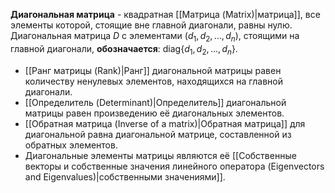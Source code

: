 **Диагональная матрица** - квадратная [[Матрица (Matrix)|матрица]], все элементы которой, стоящие вне главной диагонали, равны нулю. Диагональная матрица $D$ с элементами $(d_1,d_2,...,d_n)$, стоящими на главной диагонали, **обозначается**: $\text{diag}\{d_1,d_2,...,d_n\}$.

- [[Ранг матрицы (Rank)|Ранг]] диагональной матрицы равен количеству ненулевых элементов, находящихся на главной диагонали.
- [[Определитель (Determinant)|Определитель]] диагональной матрицы равен произведению её диагональных элементов.
- [[Обратная матрица (Inverse of a matrix)|Обратная матрица]] для диагональной равна диагональной матрице, составленной из обратных элементов.
- Диагональные элементы матрицы являются её [[Собственные векторы и собственные значения линейного оператора (Eigenvectors and Eigenvalues)|собственными значениями]].